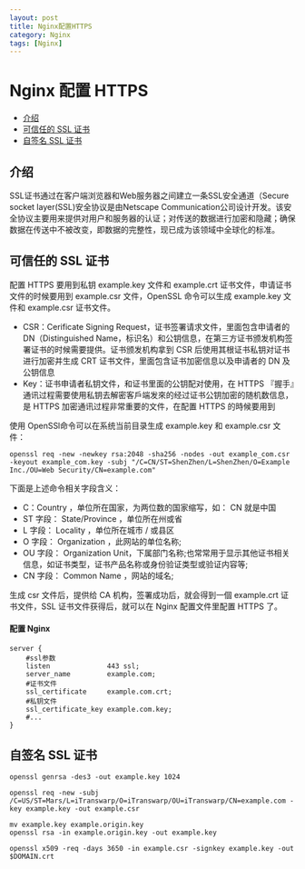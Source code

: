 ```yaml
---
layout: post
title: Nginx配置HTTPS
category: Nginx
tags: [Nginx]
---
```


# Nginx 配置 HTTPS

- [介绍](#introduction)
- [可信任的 SSL 证书](#installation)
- [自签名 SSL 证书](#person-ssl)

<a name="introduction"></a>
## 介绍
SSL证书通过在客户端浏览器和Web服务器之间建立一条SSL安全通道（Secure socket layer(SSL)安全协议是由Netscape Communication公司设计开发。该安全协议主要用来提供对用户和服务器的认证；对传送的数据进行加密和隐藏；确保数据在传送中不被改变，即数据的完整性，现已成为该领域中全球化的标准。

## 可信任的 SSL 证书
配置 HTTPS 要用到私钥 example.key 文件和 example.crt 证书文件，申请证书文件的时候要用到 example.csr 文件，OpenSSL 命令可以生成 example.key 文件和 example.csr 证书文件。

+ CSR：Cerificate Signing Request，证书签署请求文件，里面包含申请者的 DN（Distinguished Name，标识名）和公钥信息，在第三方证书颁发机构签署证书的时候需要提供。证书颁发机构拿到 CSR 后使用其根证书私钥对证书进行加密并生成 CRT 证书文件，里面包含证书加密信息以及申请者的 DN 及公钥信息
+ Key：证书申请者私钥文件，和证书里面的公钥配对使用，在 HTTPS 『握手』通讯过程需要使用私钥去解密客戶端发來的经过证书公钥加密的随机数信息，是 HTTPS 加密通讯过程非常重要的文件，在配置 HTTPS 的時候要用到

使用 OpenSSl命令可以在系统当前目录生成 example.key 和 example.csr 文件：

	openssl req -new -newkey rsa:2048 -sha256 -nodes -out example_com.csr -keyout example_com.key -subj "/C=CN/ST=ShenZhen/L=ShenZhen/O=Example Inc./OU=Web Security/CN=example.com"
	
下面是上述命令相关字段含义：

+ C：Country ，单位所在国家，为两位数的国家缩写，如： CN 就是中国
+ ST 字段： State/Province ，单位所在州或省
+ L 字段： Locality ，单位所在城市 / 或县区
+ O 字段： Organization ，此网站的单位名称;
+ OU 字段： Organization Unit，下属部门名称;也常常用于显示其他证书相关信息，如证书类型，证书产品名称或身份验证类型或验证内容等;
+ CN 字段： Common Name ，网站的域名;

生成 csr 文件后，提供给 CA 机构，签署成功后，就会得到一個 example.crt 证书文件，SSL 证书文件获得后，就可以在 Nginx 配置文件里配置 HTTPS 了。

#### 配置 Nginx
```
server {
    #ssl参数
    listen              443 ssl;
    server_name         example.com;
    #证书文件
    ssl_certificate     example.com.crt;
    #私钥文件
    ssl_certificate_key example.com.key;
    #...
}
```

## 自签名 SSL 证书

```
openssl genrsa -des3 -out example.key 1024
```
```
openssl req -new -subj /C=US/ST=Mars/L=iTranswarp/O=iTranswarp/OU=iTranswarp/CN=example.com -key example.key -out example.csr
```
```
mv example.key example.origin.key
openssl rsa -in example.origin.key -out example.key
```
```
openssl x509 -req -days 3650 -in example.csr -signkey example.key -out $DOMAIN.crt
```

